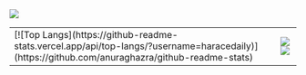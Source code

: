 <img src="https://capsule-render.vercel.app/api?type=waving&color=BDBDC8&height=150&section=header&text=Welcome&nbsp;haracedaily's&nbsp;Github&fontSize=20" />

<table>
  <tr>
    <td>
[![Top Langs](https://github-readme-stats.vercel.app/api/top-langs/?username=haracedaily)](https://github.com/anuraghazra/github-readme-stats)
 </td>
    <td>
<img src="https://img.shields.io/badge/JavaScript-FFE880?style=flat-square&logo=javascript&logoColor=white"/>
<img src="https://img.shields.io/badge/Instagram-E4405F?style=flat-square&logo=Instagram&logoColor=white"/>
  </td>
  </tr>
</table>

<!--
## Hi there 👋
**haracedaily/haracedaily** is a ✨ _special_ ✨ repository because its `README.md` (this file) appears on your GitHub profile.

Here are some ideas to get you started:

- 🔭 I’m currently working on ...
- 🌱 I’m currently learning ...
- 👯 I’m looking to collaborate on ...
- 🤔 I’m looking for help with ...
- 💬 Ask me about ...
- 📫 How to reach me: ...
- 😄 Pronouns: ...
- ⚡ Fun fact: ...
-->
